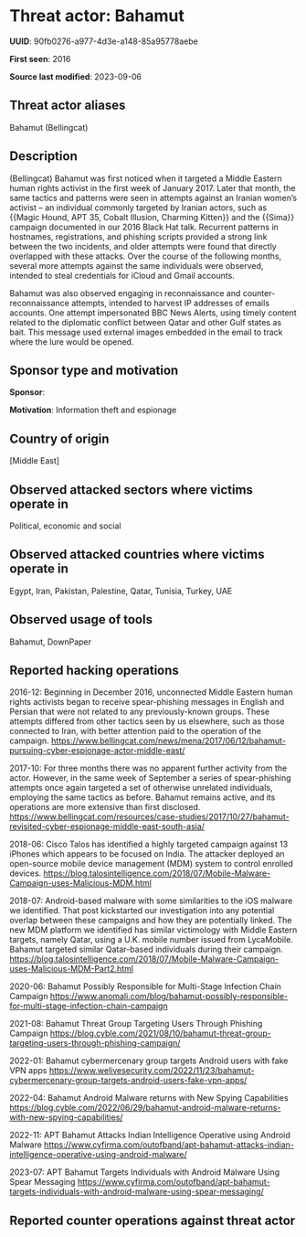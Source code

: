 # Threat actor: Bahamut

**UUID**: 90fb0276-a977-4d3e-a148-85a95778aebe

**First seen**: 2016

**Source last modified**: 2023-09-06

## Threat actor aliases

Bahamut (Bellingcat)

## Description

(Bellingcat) Bahamut was first noticed when it targeted a Middle Eastern human rights activist in the first week of January 2017. Later that month, the same tactics and patterns were seen in attempts against an Iranian women’s activist – an individual commonly targeted by Iranian actors, such as {{Magic Hound, APT 35, Cobalt Illusion, Charming Kitten}} and the {{Sima}} campaign documented in our 2016 Black Hat talk. Recurrent patterns in hostnames, registrations, and phishing scripts provided a strong link between the two incidents, and older attempts were found that directly overlapped with these attacks. Over the course of the following months, several more attempts against the same individuals were observed, intended to steal credentials for iCloud and Gmail accounts.

Bahamut was also observed engaging in reconnaissance and counter-reconnaissance attempts, intended to harvest IP addresses of emails accounts. One attempt impersonated BBC News Alerts, using timely content related to the diplomatic conflict between Qatar and other Gulf states as bait. This message used external images embedded in the email to track where the lure would be opened.

## Sponsor type and motivation

**Sponsor**: 

**Motivation**: Information theft and espionage


## Country of origin

[Middle East]

## Observed attacked sectors where victims operate in

Political, economic and social

## Observed attacked countries where victims operate in

Egypt, Iran, Pakistan, Palestine, Qatar, Tunisia, Turkey, UAE

## Observed usage of tools

Bahamut, DownPaper

## Reported hacking operations

2016-12: Beginning in December 2016, unconnected Middle Eastern human rights activists began to receive spear-phishing messages in English and Persian that were not related to any previously-known groups. These attempts differed from other tactics seen by us elsewhere, such as those connected to Iran, with better attention paid to the operation of the campaign.
https://www.bellingcat.com/news/mena/2017/06/12/bahamut-pursuing-cyber-espionage-actor-middle-east/

2017-10: For three months there was no apparent further activity from the actor. However, in the same week of September a series of spear-phishing attempts once again targeted a set of otherwise unrelated individuals, employing the same tactics as before. Bahamut remains active, and its operations are more extensive than first disclosed.
https://www.bellingcat.com/resources/case-studies/2017/10/27/bahamut-revisited-cyber-espionage-middle-east-south-asia/

2018-06: Cisco Talos has identified a highly targeted campaign against 13 iPhones which appears to be focused on India. The attacker deployed an open-source mobile device management (MDM) system to control enrolled devices.
https://blog.talosintelligence.com/2018/07/Mobile-Malware-Campaign-uses-Malicious-MDM.html

2018-07: Android-based malware with some similarities to the iOS malware we identified. That post kickstarted our investigation into any potential overlap between these campaigns and how they are potentially linked.
The new MDM platform we identified has similar victimology with Middle Eastern targets, namely Qatar, using a U.K. mobile number issued from LycaMobile. Bahamut targeted similar Qatar-based individuals during their campaign.
https://blog.talosintelligence.com/2018/07/Mobile-Malware-Campaign-uses-Malicious-MDM-Part2.html

2020-06: Bahamut Possibly Responsible for Multi-Stage Infection Chain Campaign
https://www.anomali.com/blog/bahamut-possibly-responsible-for-multi-stage-infection-chain-campaign

2021-08: Bahamut Threat Group Targeting Users Through Phishing Campaign
https://blog.cyble.com/2021/08/10/bahamut-threat-group-targeting-users-through-phishing-campaign/

2022-01: Bahamut cybermercenary group targets Android users with fake VPN apps
https://www.welivesecurity.com/2022/11/23/bahamut-cybermercenary-group-targets-android-users-fake-vpn-apps/

2022-04: Bahamut Android Malware returns with New Spying Capabilities
https://blog.cyble.com/2022/06/29/bahamut-android-malware-returns-with-new-spying-capabilities/

2022-11: APT Bahamut Attacks Indian Intelligence Operative using Android Malware
https://www.cyfirma.com/outofband/apt-bahamut-attacks-indian-intelligence-operative-using-android-malware/

2023-07: APT Bahamut Targets Individuals with Android Malware Using Spear Messaging
https://www.cyfirma.com/outofband/apt-bahamut-targets-individuals-with-android-malware-using-spear-messaging/

## Reported counter operations against threat actor





